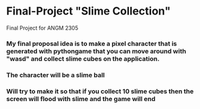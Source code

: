 # Final-Project "Slime Collection"
Final Project for ANGM 2305

### My final proposal idea is to make a pixel character that is generated with pythongame that you can move around with "wasd" and collect slime cubes on the application.
### The character will be a slime ball
### Will try to make it so that if you collect 10 slime cubes then the screen will flood with slime and the game will end
